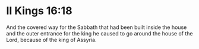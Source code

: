 # II Kings 16:18

And the covered way for the Sabbath that had been built inside the house and the outer entrance for the king he caused to go around the house of the Lord, because of the king of Assyria.

